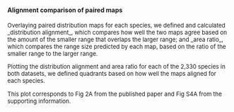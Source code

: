 #### Alignment comparison of paired maps

<font size = 2>
Overlaying paired distribution maps for each species, we defined and calculated _distribution alignment_, which compares how well the two maps agree based on the amount of the smaller range that overlaps the larger range; and _area ratio_, which compares the range size predicted by each map, based on the ratio of the smaller range to the larger range.  

Plotting the distribution alignment and area ratio for each of the 2,330 species in both datasets, we defined quadrants based on how well the maps aligned for each species.  

This plot corresponds to Fig 2A from the published paper and Fig S4A from the supporting information.
</font>
